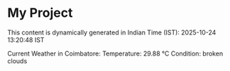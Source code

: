 # My Project

This content is dynamically generated in Indian Time (IST): 2025-10-24 13:20:48 IST


Current Weather in Coimbatore:
Temperature: 29.88 °C
Condition: broken clouds

